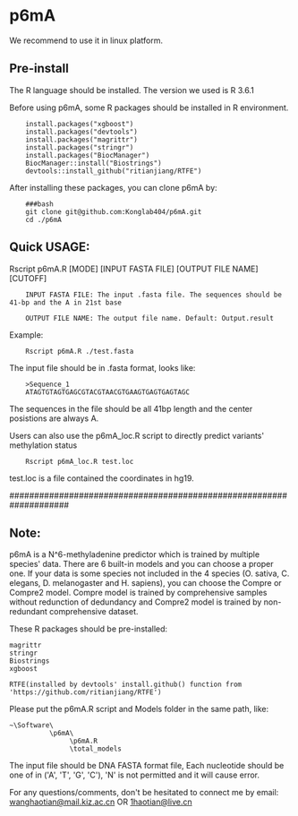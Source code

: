 # p6mA
We recommend to use it in linux platform.

## Pre-install
The R language should be installed. The version we used is R 3.6.1

Before using p6mA, some R packages should be installed in R environment.

        install.packages("xgboost")
        install.packages("devtools")
        install.packages("magrittr")
        install.packages("stringr")
        install.packages("BiocManager")
        BiocManager::install("Biostrings")
        devtools::install_github("ritianjiang/RTFE")
        
After installing these packages, you can clone p6mA by:

        ###bash
        git clone git@github.com:Konglab404/p6mA.git
        cd ./p6mA

## Quick USAGE: 
Rscript p6mA.R \[MODE\] \[INPUT FASTA FILE\] \[OUTPUT FILE NAME\] \[CUTOFF\]
     
        INPUT FASTA FILE: The input .fasta file. The sequences should be 41-bp and the A in 21st base
        
        OUTPUT FILE NAME: The output file name. Default: Output.result
        



Example: 

        Rscript p6mA.R ./test.fasta

The input file should be in .fasta format, looks like:


        >Sequence_1
        ATAGTGTAGTGAGCGTACGTAACGTGAAGTGAGTGAGTAGC


The sequences in the file should be all 41bp length and the center posistions are always A.

Users can also use the p6mA_loc.R script to directly predict variants' methylation status

        Rscript p6mA_loc.R test.loc

test.loc is a file contained the coordinates in hg19.


####################################################################

## Note:

p6mA is a N^6-methyladenine predictor which is trained by multiple species' data. There are 6 built-in models and you can choose a proper one. If your data is some species not included in the 4 species (O. sativa, C. elegans, D. melanogaster and H. sapiens), you can choose the Compre or Compre2 model. Compre model is trained by comprehensive samples without redunction of dedundancy and Compre2 model is trained by non-redundant comprehensive dataset.

These R packages should be pre-installed:

    magrittr
    stringr
    Biostrings
    xgboost

    RTFE(installed by devtools' install.github() function from 'https://github.com/ritianjiang/RTFE')

Please put the p6mA.R script and Models folder in the same path, like:

    ~\Software\
              \p6mA\
                   \p6mA.R
                   \total_models

The input file should be DNA FASTA format file, Each nucleotide should be one of in ('A', 'T', 'G', 'C'), 'N' is not permitted and it will cause error.

For any questions/comments, don't be hesitated to connect me by email: wanghaotian@mail.kiz.ac.cn OR 1haotian@live.cn
